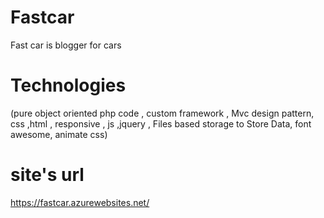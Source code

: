 # Fastcar
Fast car is blogger for cars 



# Technologies 

(pure object oriented php code , custom framework , Mvc design pattern,
css ,html , responsive , js ,jquery , Files based storage to Store Data, font awesome,
animate css)


# site's url
https://fastcar.azurewebsites.net/
